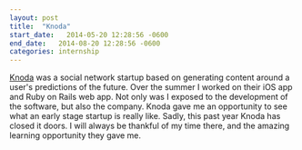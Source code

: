 ```yaml
---
layout: post
title:  "Knoda"
start_date:   2014-05-20 12:28:56 -0600
end_date:   2014-08-20 12:28:56 -0600
categories: internship
---
```

[Knoda][6c8a81b7] was a social network startup based on generating content around a user's predictions of the future. Over the summer I worked on their iOS app and Ruby on Rails web app. Not only was I exposed to the development of the software, but also the company. Knoda gave me an opportunity to see what an early stage startup is really like. Sadly, this past year Knoda has closed it doors. I will always be thankful of my time there, and the amazing learning opportunity they gave me.

  [6c8a81b7]: knoda.com "Knoda"
